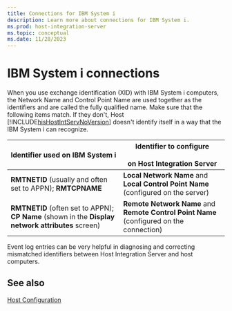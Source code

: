 ```yaml
---
title: Connections for IBM System i
description: Learn more about connections for IBM System i.
ms.prod: host-integration-server
ms.topic: conceptual
ms.date: 11/28/2023
---
```


# IBM System i connections

When you use exchange identification (XID) with IBM System i computers, the Network Name and Control Point Name are used together as the identifiers and are called the fully qualified name. Make sure that the following items match. If they don't, Host [!INCLUDE[hisHostIntServNoVersion](../includes/hishostintservnoversion-md.md)] doesn't identify itself in a way that the IBM System i can recognize.
  
| Identifier used on IBM System i | Identifier to configure <br><br> on Host Integration Server |
|---------------------------------|-------------------------------------------------------------|
| **RMTNETID** (usually and often set to APPN); **RMTCPNAME** | **Local Network Name** and **Local Control Point Name** (configured on the server) |
| **RMTNETID** (often set to APPN); **CP Name** (shown in the **Display network attributes** screen) | **Remote Network Name** and **Remote Control Point Name** (configured on the connection) |

Event log entries can be very helpful in diagnosing and correcting mismatched identifiers between Host Integration Server and host computers.

## See also

[Host Configuration](../core/host-configuration1.md)
